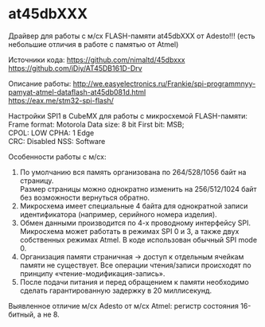 # at45dbXXX

 Драйвер для работы с м/сх FLASH-памяти at45dbXXX от Adesto!!! (есть небольшие отличия в работе с памятью от Atmel)
 
 Источники кода:     https://github.com/nimaltd/45dbxxx  
                     https://github.com/iDiy/AT45DB161D-Drv  
 
 Описание работы:    http://we.easyelectronics.ru/Frankie/spi-programmnyy-pamyat-atmel-dataflash-at45db081d.html  
                     https://eax.me/stm32-spi-flash/  
 
 Настройки SPI1 в CubeMX для работы с микросхемой FLASH-памяти:  
                     Frame format: Motorola      Data size: 8 bit            First bit: MSB;  
                     CPOL: LOW                   CPHA:      1 Edge  
                     CRC:  Disabled              NSS:       Software  
 
 Особенности работы с м/сх:  
 
 1.  По умолчанию вся память организована по 264/528/1056 байт на страницу.   
     Размер страницы можно однократно изменить на 256/512/1024 байт без возможности вернуться обратно.
 2.  Микросхема имеет специальные 4 байта для однократной записи идентификатора (например, серийного номера изделия).
 3.  Обмен данными производится по 4-х проводному интерфейсу SPI. Микросхема может работать в режимах SPI 0 и 3, 
     а также двух собственных режимах Atmel. В коде использован обычный SPI mode 0.
 4.  Организация памяти страничная -> доступ к отдельным ячейкам памяти не существует.
     Все операции чтения/записи происходят по принципу «чтение-модификация-запись».
 5.  После подачи питания и перед обращением к памяти необходимо сделать гарантированную задержку в 20 миллисекунд.
 
 Выявленное отличие м/сх Adesto от м/сх Atmel:   регистр состояния 16-битный, а не 8.  
